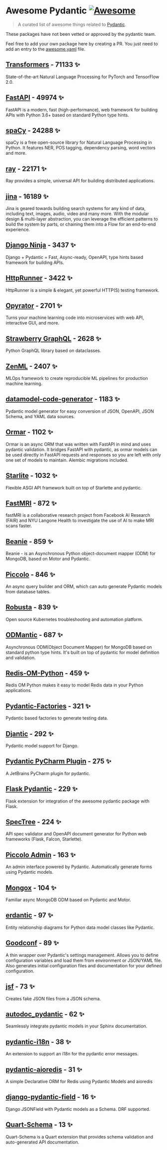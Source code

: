 # Awesome Pydantic [![Awesome](https://awesome.re/badge-flat.svg)](https://github.com/sindresorhus/awesome)

> A curated list of awesome things related to [Pydantic](https://pydantic-docs.helpmanual.io/).

These packages have not been vetted or approved by the pydantic team.

Feel free to add your own package here by creating a PR. You just need to add an entry to the [awesome.yaml](./awesome.yaml) file.


## [Transformers](https://github.com/huggingface/transformers) - 71133 ✨

State-of-the-art Natural Language Processing for PyTorch and TensorFlow 2.0.

## [FastAPI](https://github.com/tiangolo/fastapi) - 49974 ✨

FastAPI is a modern, fast (high-performance), web framework for building APIs with Python 3.6+ based on standard Python type hints.

## [spaCy](https://github.com/explosion/spaCy) - 24288 ✨

spaCy is a free open-source library for Natural Language Processing in Python. It features NER, POS tagging, dependency parsing, word vectors and more.

## [ray](https://github.com/ray-project/ray) - 22171 ✨

Ray provides a simple, universal API for building distributed applications.

## [jina](https://github.com/jina-ai/jina) - 16189 ✨

Jina is geared towards building search systems for any kind of data, including text, images, audio, video and many more. With the modular design & multi-layer abstraction, you can leverage the efficient patterns to build the system by parts, or chaining them into a Flow for an end-to-end experience.

## [Django Ninja](https://github.com/vitalik/django-ninja) - 3437 ✨

Django + Pydantic = Fast, Async-ready, OpenAPI, type hints based framework for building APIs.

## [HttpRunner](https://github.com/httprunner/httprunner) - 3422 ✨

HttpRunner is a simple & elegant, yet powerful HTTP(S) testing framework.

## [Opyrator](https://github.com/ml-tooling/opyrator) - 2701 ✨

Turns your machine learning code into microservices with web API, interactive GUI, and more.

## [Strawberry GraphQL](https://github.com/strawberry-graphql/strawberry) - 2628 ✨

Python GraphQL library based on dataclasses.

## [ZenML](https://github.com/zenml-io/zenml) - 2407 ✨

MLOps framework to create reproducible ML pipelines for production machine learning.

## [datamodel-code-generator](https://github.com/koxudaxi/datamodel-code-generator) - 1183 ✨

Pydantic model generator for easy conversion of JSON, OpenAPI, JSON Schema, and YAML data sources.

## [Ormar](https://github.com/collerek/ormar) - 1102 ✨

Ormar is an async ORM that was written with FastAPI in mind and uses pydantic validation. It bridges FastAPI with pydantic, as ormar models can be used directly in FastAPI requests and responses so you are left with only one set of models to maintain. Alembic migrations included.

## [Starlite](https://github.com/Goldziher/starlite) - 1032 ✨

Flexible ASGI API framework built on top of Starlette and pydantic.

## [FastMRI](https://github.com/facebookresearch/fastMRI) - 872 ✨

fastMRI is a collaborative research project from Facebook AI Research (FAIR) and NYU Langone Health to investigate the use of AI to make MRI scans faster.

## [Beanie](https://github.com/roman-right/beanie) - 859 ✨

Beanie - is an Asynchronous Python object-document mapper (ODM) for MongoDB, based on Motor and Pydantic.

## [Piccolo](https://github.com/piccolo-orm/piccolo) - 846 ✨

An async query builder and ORM, which can auto generate Pydantic models from database tables.

## [Robusta](https://github.com/robusta-dev/robusta) - 839 ✨

Open source Kubernetes troubleshooting and automation platform.

## [ODMantic](https://github.com/art049/odmantic) - 687 ✨

Asynchronous ODM(Object Document Mapper) for MongoDB based on standard python type hints. It's built on top of pydantic for model definition and validation.

## [Redis-OM-Python](https://github.com/redis/redis-om-python) - 459 ✨

Redis OM Python makes it easy to model Redis data in your Python applications.

## [Pydantic-Factories](https://github.com/Goldziher/pydantic-factories) - 321 ✨

Pydantic based factories to generate testing data.

## [Djantic](https://github.com/jordaneremieff/djantic) - 292 ✨

Pydantic model support for Django.

## [Pydantic PyCharm Plugin](https://github.com/koxudaxi/pydantic-pycharm-plugin) - 275 ✨

A JetBrains PyCharm plugin for pydantic.

## [Flask Pydantic](https://github.com/bauerji/flask_pydantic) - 229 ✨

Flask extension for integration of the awesome pydantic package with Flask.

## [SpecTree](https://github.com/0b01001001/spectree) - 224 ✨

API spec validator and OpenAPI document generator for Python web frameworks (Flask, Falcon, Starlette).

## [Piccolo Admin](https://github.com/piccolo-orm/piccolo_admin) - 163 ✨

An admin interface powered by Pydantic. Automatically generate forms using Pydantic models.

## [Mongox](https://github.com/aminalaee/mongox) - 104 ✨

Familiar async MongoDB ODM based on Pydantic and Motor.

## [erdantic](https://github.com/drivendataorg/erdantic) - 97 ✨

Entity relationship diagrams for Python data model classes like Pydantic.

## [Goodconf](https://github.com/lincolnloop/goodconf) - 89 ✨

A thin wrapper over Pydantic's settings management. Allows you to define configuration variables and load them from environment or JSON/YAML file. Also generates initial configuration files and documentation for your defined configuration.

## [jsf](https://github.com/ghandic/jsf) - 73 ✨

Creates fake JSON files from a JSON schema.

## [autodoc_pydantic](https://github.com/mansenfranzen/autodoc_pydantic) - 62 ✨

Seamlessly integrate pydantic models in your Sphinx documentation.

## [pydantic-i18n](https://github.com/boardpack/pydantic-i18n) - 38 ✨

An extension to support an i18n for the pydantic error messages.

## [pydantic-aioredis](https://github.com/andrewthetechie/pydantic-aioredis) - 31 ✨

A simple Declarative ORM for Redis using Pydantic Models and aioredis

## [django-pydantic-field](https://github.com/surenkov/django-pydantic-field) - 16 ✨

Django JSONField with Pydantic models as a Schema. DRF supported.

## [Quart-Schema](https://gitlab.com/pgjones/quart-schema) - 13 ✨

Quart-Schema is a Quart extension that provides schema validation and auto-generated API documentation.
